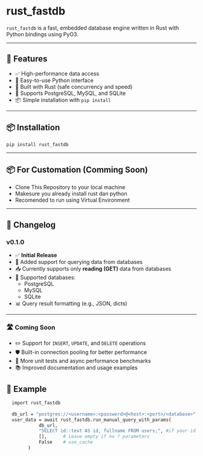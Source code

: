# rust_fastdb

`rust_fastdb` is a fast, embedded database engine written in Rust with Python bindings using PyO3.

---

## 🚀 Features

- ✅ High-performance data access
- 🐍 Easy-to-use Python interface
- 🦀 Built with Rust (safe concurrency and speed)
- 💾 Supports PostgreSQL, MySQL, and SQLite
- 📦 Simple installation with `pip install`

---

## 📦 Installation

```bash
pip install rust_fastdb
```

---

## 📦 For Customation (Comming Soon)
 - Clone This Repository to your local machine
 - Makesure you already install rust dan python
 - Recomended to run using Virtual Environment 
 


---

## 📝 Changelog
### v0.1.0

- ✅ **Initial Release**
- 🔄 Added support for querying data from databases
- 📥 Currently supports only **reading (GET)** data from databases
- 💽 Supported databases:
  - PostgreSQL
  - MySQL
  - SQLite
- 📊 Query result formatting (e.g., JSON, dicts)

---

### 🛣️ Coming Soon
- ✏️ Support for `INSERT`, `UPDATE`, and `DELETE` operations
- 🛡️ Built-in connection pooling for better performance
- 🧪 More unit tests and async performance benchmarks
- 📚 Improved documentation and usage examples


## 🧪 Example
```bash
  import rust_fastdb 
  
  db_url = "postgres://<username>:<password>@<host>:<port>/<database>" //you can use env
  user_data = await rust_fastdb.run_manual_query_with_params(
            db_url,
            "SELECT id::text AS id, fullname FROM users;", #if your id using UUID please convert to text otherwise it will getting an error result
            [],      # Leave empty if no ? parameters
            False    # use_cache 
        )
```